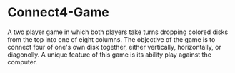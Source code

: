 Connect4-Game
=============

A two player game in which both players take turns dropping colored disks from the top into one of eight columns. The objective of the game is to connect four of one's own disk together, either vertically, horizontally, or diagonolly. A unique feature of this game is its ability play against the computer.

